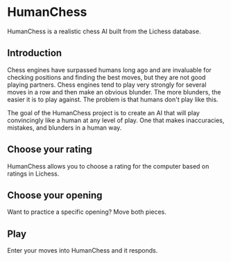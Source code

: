 # HumanChess

HumanChess is a realistic chess AI built from the Lichess database.

## Introduction
Chess engines have surpassed humans long ago and are invaluable for checking positions and finding the best moves, but they are not good playing partners. Chess engines tend to play very strongly for several moves in a row and then make an obvious blunder. The more blunders, the easier it is to play against. The problem is that humans don't play like this.

The goal of the HumanChess project is to create an AI that will play convincingly like a human at any level of play. One that makes inaccuracies, mistakes, and blunders in a human way.



## Choose your rating

HumanChess allows you to choose a rating for the computer based on ratings in Lichess.



## Choose your opening

Want to practice a specific opening? Move both pieces.



## Play

Enter your moves into HumanChess and it responds.